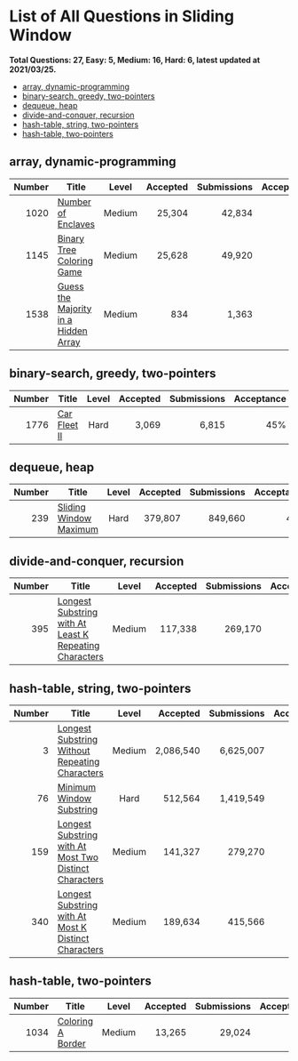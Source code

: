 # List of All Questions in Sliding Window

**Total Questions: 27, Easy: 5, Medium: 16, Hard: 6, latest updated at 2021/03/25.**

- [array, dynamic-programming](#array-dynamic-programming)
- [binary-search, greedy, two-pointers](#binary-search-greedy-two-pointers)
- [dequeue, heap](#dequeue-heap)
- [divide-and-conquer, recursion](#divide-and-conquer-recursion)
- [hash-table, string, two-pointers](#hash-table-string-two-pointers)
- [hash-table, two-pointers](#hash-table-two-pointers)

## array, dynamic-programming

|Number|                                                  Title                                                   |Level |Accepted|Submissions|Acceptance|
|-----:|----------------------------------------------------------------------------------------------------------|:----:|-------:|----------:|---------:|
|  1020|[Number of Enclaves](https://leetcode.com/problems/number-of-enclaves)                                    |Medium|  25,304|     42,834|       59%|
|  1145|[Binary Tree Coloring Game](https://leetcode.com/problems/binary-tree-coloring-game)                      |Medium|  25,628|     49,920|       51%|
|  1538|[Guess the Majority in a Hidden Array](https://leetcode.com/problems/guess-the-majority-in-a-hidden-array)|Medium|     834|      1,363|       61%|


## binary-search, greedy, two-pointers

|Number|                          Title                           |Level|Accepted|Submissions|Acceptance|
|-----:|----------------------------------------------------------|:---:|-------:|----------:|---------:|
|  1776|[Car Fleet II](https://leetcode.com/problems/car-fleet-ii)|Hard |   3,069|      6,815|       45%|


## dequeue, heap

|Number|                                    Title                                     |Level|Accepted|Submissions|Acceptance|
|-----:|------------------------------------------------------------------------------|:---:|-------:|----------:|---------:|
|   239|[Sliding Window Maximum](https://leetcode.com/problems/sliding-window-maximum)|Hard | 379,807|    849,660|       45%|


## divide-and-conquer, recursion

|Number|                                                                    Title                                                                     |Level |Accepted|Submissions|Acceptance|
|-----:|----------------------------------------------------------------------------------------------------------------------------------------------|:----:|-------:|----------:|---------:|
|   395|[Longest Substring with At Least K Repeating Characters](https://leetcode.com/problems/longest-substring-with-at-least-k-repeating-characters)|Medium| 117,338|    269,170|       44%|


## hash-table, string, two-pointers

|Number|                                                                    Title                                                                     |Level |Accepted |Submissions|Acceptance|
|-----:|----------------------------------------------------------------------------------------------------------------------------------------------|:----:|--------:|----------:|---------:|
|     3|[Longest Substring Without Repeating Characters](https://leetcode.com/problems/longest-substring-without-repeating-characters)                |Medium|2,086,540|  6,625,007|       31%|
|    76|[Minimum Window Substring](https://leetcode.com/problems/minimum-window-substring)                                                            | Hard |  512,564|  1,419,549|       36%|
|   159|[Longest Substring with At Most Two Distinct Characters](https://leetcode.com/problems/longest-substring-with-at-most-two-distinct-characters)|Medium|  141,327|    279,270|       51%|
|   340|[Longest Substring with At Most K Distinct Characters](https://leetcode.com/problems/longest-substring-with-at-most-k-distinct-characters)    |Medium|  189,634|    415,566|       46%|


## hash-table, two-pointers

|Number|                               Title                                |Level |Accepted|Submissions|Acceptance|
|-----:|--------------------------------------------------------------------|:----:|-------:|----------:|---------:|
|  1034|[Coloring A Border](https://leetcode.com/problems/coloring-a-border)|Medium|  13,265|     29,024|       46%|


